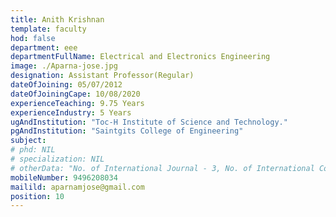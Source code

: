 ```yaml
---
title: Anith Krishnan
template: faculty
hod: false
department: eee
departmentFullName: Electrical and Electronics Engineering
image: ./Aparna-jose.jpg
designation: Assistant Professor(Regular)
dateOfJoining: 05/07/2012
dateOfJoiningCape: 10/08/2020
experienceTeaching: 9.75 Years
experienceIndustry: 5 Years
ugAndInstitution: "Toc-H Institute of Science and Technology."
pgAndInstitution: "Saintgits College of Engineering"
subject: 
# phd: NIL
# specialization: NIL
# otherData: "No. of International Journal - 3, No. of International Conferences - 13, No.of national conferences - 2"
mobileNumber: 9496208034
mailild: aparnamjose@gmail.com
position: 10
---
```

